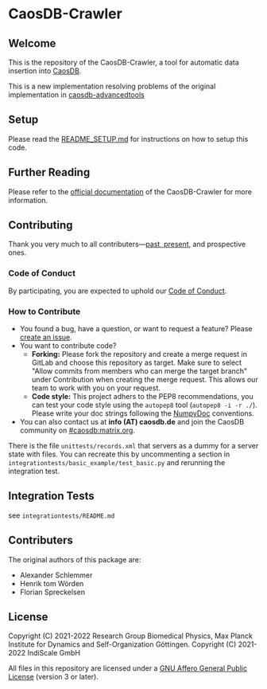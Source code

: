 # CaosDB-Crawler

## Welcome

This is the repository of the CaosDB-Crawler, a tool for automatic data
insertion into [CaosDB](https://gitlab.com/caosdb/caosdb-meta).

This is a new implementation resolving  problems of the original implementation
in [caosdb-advancedtools](https://gitlab.com/caosdb/caosdb-advanced-user-tools)

## Setup

Please read the [README_SETUP.md](README_SETUP.md) for instructions on how to
setup this code.


## Further Reading

Please refer to the [official documentation](https://docs.indiscale.com/caosdb-crawler/) of the CaosDB-Crawler for more information.

## Contributing

Thank you very much to all contributers—[past, present](https://gitlab.com/caosdb/caosdb/-/blob/dev/HUMANS.md), and prospective ones.

### Code of Conduct

By participating, you are expected to uphold our [Code of Conduct](https://gitlab.com/caosdb/caosdb/-/blob/dev/CODE_OF_CONDUCT.md).

### How to Contribute

* You found a bug, have a question, or want to request a feature? Please 
[create an issue](https://gitlab.com/caosdb/caosdb-crawler).
* You want to contribute code?
    * **Forking:** Please fork the repository and create a merge request in GitLab and choose this repository as
      target. Make sure to select "Allow commits from members who can merge the target branch" under
      Contribution when creating the merge request. This allows our team to work with you on your
      request.
    * **Code style:** This project adhers to the PEP8 recommendations, you can test your code style
      using the `autopep8` tool (`autopep8 -i -r ./`).  Please write your doc strings following the
      [NumpyDoc](https://numpydoc.readthedocs.io/en/latest/format.html) conventions.
* You can also contact us at **info (AT) caosdb.de** and join the
  CaosDB community on
  [#caosdb:matrix.org](https://matrix.to/#/!unwwlTfOznjEnMMXxf:matrix.org).


There is the file `unittests/records.xml` that servers as a dummy for a server state with files.
You can recreate this by uncommenting a section in `integrationtests/basic_example/test_basic.py`
and rerunning the integration test.

## Integration Tests

see `integrationtests/README.md`

## Contributers

The original authors of this package are:

- Alexander Schlemmer
- Henrik tom Wörden
- Florian Spreckelsen

## License

Copyright (C) 2021-2022 Research Group Biomedical Physics, Max Planck Institute
                        for Dynamics and Self-Organization Göttingen.
Copyright (C) 2021-2022 IndiScale GmbH

All files in this repository are licensed under a [GNU Affero General Public
License](LICENCE) (version 3 or later).
